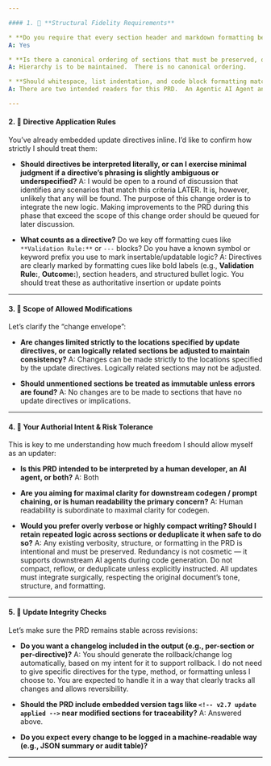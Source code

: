 ```yaml
---

#### 1. 📐 **Structural Fidelity Requirements**

* **Do you require that every section header and markdown formatting be retained exactly as written unless specifically modified by a directive?**
A: Yes

* **Is there a canonical ordering of sections that must be preserved, or can sections be relocated as long as hierarchy is preserved?**
A: Hierarchy is to be maintained.  There is no canonical ordering.

* **Should whitespace, list indentation, and code block formatting match exactly?**
A: There are two intended readers for this PRD.  An Agentic AI Agent and a Human.  As long as the spacing, indenting and blocking retain a visually professional and readable format and structure, then modifications are allowed.  No formatting should in any way reduce the viability of an AI Agent to perform the task of producing the intended codebase.

---
```


#### 2. 📄 **Directive Application Rules**

You’ve already embedded update directives inline. I’d like to confirm how strictly I should treat them:

* **Should directives be interpreted literally, or can I exercise minimal judgment if a directive’s phrasing is slightly ambiguous or underspecified?**
A: I would be open to a round of discussion that identifies any scenarios that match this criteria LATER.  It is, however, unlikely that any will be found.  The purpose of this change order is to integrate the new logic.  Making improvements to the PRD during this phase that exceed the scope of this change order should be queued for later discussion.

* **What counts as a directive?** Do we key off formatting cues like `**Validation Rule:**` or `---` blocks? Do you have a known symbol or keyword prefix you use to mark insertable/updatable logic?
A: Directives are clearly marked by formatting cues like bold labels (e.g., **Validation Rule:**, **Outcome:**), section headers, and structured bullet logic. You should treat these as authoritative insertion or update points

---

#### 3. 📌 **Scope of Allowed Modifications**

Let’s clarify the “change envelope”:

* **Are changes limited strictly to the locations specified by update directives, or can logically related sections be adjusted to maintain consistency?**
A: Changes can be made strictly to the locations specified by the update directives. Logically related sections may not be adjusted.

* **Should unmentioned sections be treated as immutable unless errors are found?**
A: No changes are to be made to sections that have no update directives or implications.

---

#### 4. 🧠 **Your Authorial Intent & Risk Tolerance**

This is key to me understanding how much freedom I should allow myself as an updater:

* **Is this PRD intended to be interpreted by a human developer, an AI agent, or both?**
A: Both

* **Are you aiming for maximal clarity for downstream codegen / prompt chaining, or is human readability the primary concern?**
A: Human readability is subordinate to maximal clarity for codegen.

* **Would you prefer overly verbose or highly compact writing? Should I retain repeated logic across sections or deduplicate it when safe to do so?**
A: Any existing verbosity, structure, or formatting in the PRD is intentional and must be preserved. Redundancy is not cosmetic — it supports downstream AI agents during code generation. Do not compact, reflow, or deduplicate unless explicitly instructed. All updates must integrate surgically, respecting the original document’s tone, structure, and formatting.

---

#### 5. 🧪 **Update Integrity Checks**

Let’s make sure the PRD remains stable across revisions:

* **Do you want a changelog included in the output (e.g., per-section or per-directive)?**
A: You should generate the rollback/change log automatically, based on my intent for it to support rollback. I do not need to give specific directives for the type, method, or formatting unless I choose to. You are expected to handle it in a way that clearly tracks all changes and allows reversibility.

* **Should the PRD include embedded version tags like `<!-- v2.7 update applied -->` near modified sections for traceability?**
A:  Answered above.
* **Do you expect every change to be logged in a machine-readable way (e.g., JSON summary or audit table)?**

---